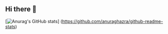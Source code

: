 ## Hi there 👋

[![Anurag's GitHub stats](https://github-readme-stats.vercel.app/api?username=ironmax123)]
 (https://github.com/anuraghazra/github-readme-stats)

<!--
**ironmax123/ironmax123** is a ✨ _special_ ✨ repository because its `README.md` (this file) appears on your GitHub profile.

Here are some ideas to get you started:

- 🔭 I’m currently working on ...
- 🌱 I’m currently learning ...
- 👯 I’m looking to collaborate on ...
- 🤔 I’m looking for help with ...
- 💬 Ask me about ...
- 📫 How to reach me: ...
- 😄 Pronouns: ...
- ⚡ Fun fact: ...
-->
